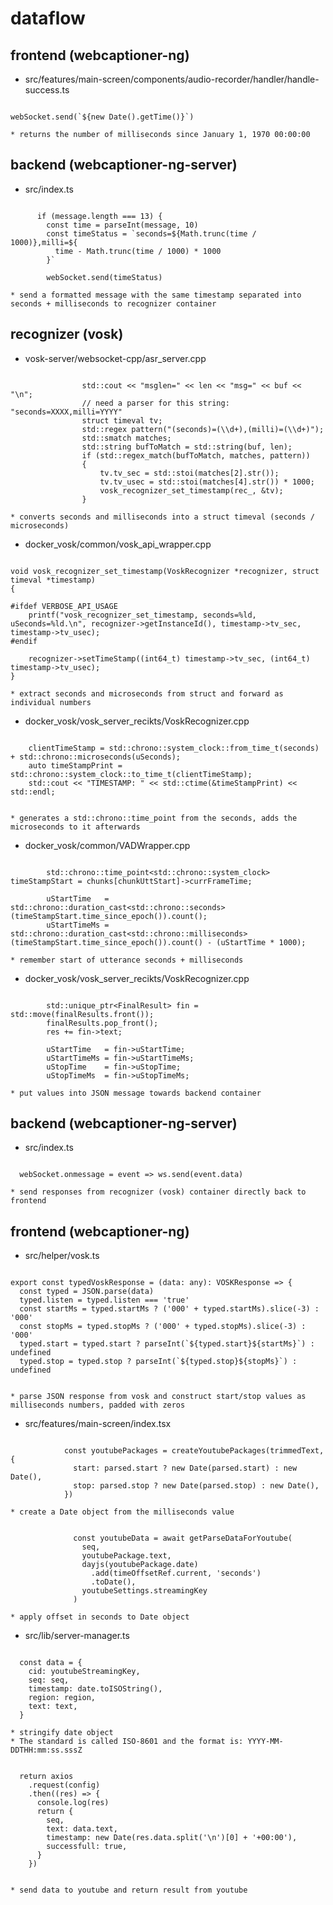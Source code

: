 # dataflow

## frontend (webcaptioner-ng)

* src/features/main-screen/components/audio-recorder/handler/handle-success.ts

```code

webSocket.send(`${new Date().getTime()}`)

```

	* returns the number of milliseconds since January 1, 1970 00:00:00

## backend (webcaptioner-ng-server)

* src/index.ts

```code

      if (message.length === 13) {
        const time = parseInt(message, 10)
        const timeStatus = `seconds=${Math.trunc(time / 1000)},milli=${
          time - Math.trunc(time / 1000) * 1000
        }`

        webSocket.send(timeStatus)

```

	* send a formatted message with the same timestamp separated into seconds + milliseconds to recognizer container

## recognizer (vosk)

* vosk-server/websocket-cpp/asr_server.cpp

```code

        		std::cout << "msglen=" << len << "msg=" << buf << "\n";
        		// need a parser for this string: "seconds=XXXX,milli=YYYY"
        		struct timeval tv;
        		std::regex pattern("(seconds)=(\\d+),(milli)=(\\d+)");
        		std::smatch matches;
        		std::string bufToMatch = std::string(buf, len);
        		if (std::regex_match(bufToMatch, matches, pattern)) 
        		{
        			tv.tv_sec = std::stoi(matches[2].str());
        			tv.tv_usec = std::stoi(matches[4].str()) * 1000;
        			vosk_recognizer_set_timestamp(rec_, &tv);
        		}

```

	* converts seconds and milliseconds into a struct timeval (seconds / microseconds)

* docker_vosk/common/vosk_api_wrapper.cpp

```code

void vosk_recognizer_set_timestamp(VoskRecognizer *recognizer, struct timeval *timestamp)
{
	
#ifdef VERBOSE_API_USAGE
	printf("vosk_recognizer_set_timestamp, seconds=%ld, uSeconds=%ld.\n", recognizer->getInstanceId(), timestamp->tv_sec, timestamp->tv_usec);
#endif

	recognizer->setTimeStamp((int64_t) timestamp->tv_sec, (int64_t) timestamp->tv_usec);
}

```

	* extract seconds and microseconds from struct and forward as individual numbers

* docker_vosk/vosk_server_recikts/VoskRecognizer.cpp


```code

	clientTimeStamp = std::chrono::system_clock::from_time_t(seconds) + std::chrono::microseconds(uSeconds);
	auto timeStampPrint = std::chrono::system_clock::to_time_t(clientTimeStamp);
	std::cout << "TIMESTAMP: " << std::ctime(&timeStampPrint) << std::endl;


```

	* generates a std::chrono::time_point from the seconds, adds the microseconds to it afterwards
	
* docker_vosk/common/VADWrapper.cpp

```code

		std::chrono::time_point<std::chrono::system_clock> timeStampStart = chunks[chunkUttStart]->currFrameTime;
	
		uStartTime   = std::chrono::duration_cast<std::chrono::seconds>(timeStampStart.time_since_epoch()).count();
		uStartTimeMs = std::chrono::duration_cast<std::chrono::milliseconds>(timeStampStart.time_since_epoch()).count() - (uStartTime * 1000);

```

	* remember start of utterance seconds + milliseconds
	
* docker_vosk/vosk_server_recikts/VoskRecognizer.cpp


```code

		std::unique_ptr<FinalResult> fin = std::move(finalResults.front());
		finalResults.pop_front();
		res += fin->text;
		
		uStartTime   = fin->uStartTime;
		uStartTimeMs = fin->uStartTimeMs;
		uStopTime    = fin->uStopTime;
		uStopTimeMs  = fin->uStopTimeMs;

```

	* put values into JSON message towards backend container
	
## backend (webcaptioner-ng-server)

* src/index.ts

```code

  webSocket.onmessage = event => ws.send(event.data)

```

	* send responses from recognizer (vosk) container directly back to frontend
	
## frontend (webcaptioner-ng)

* src/helper/vosk.ts

```code

export const typedVoskResponse = (data: any): VOSKResponse => {
  const typed = JSON.parse(data)
  typed.listen = typed.listen === 'true'
  const startMs = typed.startMs ? ('000' + typed.startMs).slice(-3) : '000'
  const stopMs = typed.stopMs ? ('000' + typed.stopMs).slice(-3) : '000'
  typed.start = typed.start ? parseInt(`${typed.start}${startMs}`) : undefined
  typed.stop = typed.stop ? parseInt(`${typed.stop}${stopMs}`) : undefined


```

	* parse JSON response from vosk and construct start/stop values as milliseconds numbers, padded with zeros

* src/features/main-screen/index.tsx

```code

            const youtubePackages = createYoutubePackages(trimmedText, {
              start: parsed.start ? new Date(parsed.start) : new Date(),
              stop: parsed.stop ? new Date(parsed.stop) : new Date(),
            })

```

	* create a Date object from the milliseconds value
	
```code

              const youtubeData = await getParseDataForYoutube(
                seq,
                youtubePackage.text,
                dayjs(youtubePackage.date)
                  .add(timeOffsetRef.current, 'seconds')
                  .toDate(),
                youtubeSettings.streamingKey
              )

```

	* apply offset in seconds to Date object
	
* src/lib/server-manager.ts

```code

  const data = {
    cid: youtubeStreamingKey,
    seq: seq,
    timestamp: date.toISOString(),
    region: region,
    text: text,
  }

```

	* stringify date object
	* The standard is called ISO-8601 and the format is: YYYY-MM-DDTHH:mm:ss.sssZ
	

```code

  return axios
    .request(config)
    .then((res) => {
      console.log(res)
      return {
        seq,
        text: data.text,
        timestamp: new Date(res.data.split('\n')[0] + '+00:00'),
        successfull: true,
      }
    })
	
```

	* send data to youtube and return result from youtube
	
